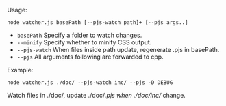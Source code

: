 Usage:

    node watcher.js basePath [--pjs-watch path]+ [--pjs args..]

  - `basePath` Specify a folder to watch changes.
  - `--minify` Specify whether to minify CSS output.
  - `--pjs-watch` When files inside path update, regenerate .pjs in basePath.
  - `--pjs` All arguments following are forwarded to cpp.

Example:

    node watcher.js ./doc/ --pjs-watch inc/ --pjs -D DEBUG

Watch files in ./doc/, update ./doc/*.pjs when ./doc/inc/* change.
